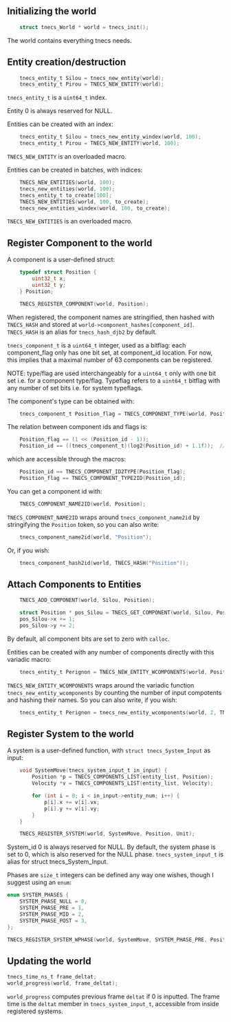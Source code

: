 
## Initializing the world
```c
    struct tnecs_World * world = tnecs_init();
```
The world contains everything tnecs needs.

## Entity creation/destruction
```c
    tnecs_entity_t Silou = tnecs_new_entity(world);
    tnecs_entity_t Pirou = TNECS_NEW_ENTITY(world);
```
```tnecs_entity_t``` is a ```uint64_t``` index. 

Entity 0 is always reserved for NULL.

Entities can be created with an index:
```c
    tnecs_entity_t Silou = tnecs_new_entity_windex(world, 100);
    tnecs_entity_t Pirou = TNECS_NEW_ENTITY(world, 100);
```
```TNECS_NEW_ENTITY``` is an overloaded macro.

Entities can be created in batches, with indices:

```c
    TNECS_NEW_ENTITIES(world, 100);
    tnecs_new_entities(world, 100);
    tnecs_entity_t to_create[100];
    TNECS_NEW_ENTITIES(world, 100, to_create);
    tnecs_new_entities_windex(world, 100, to_create);
```
```TNECS_NEW_ENTITIES``` is an overloaded macro.

## Register Component to the world
A component is a user-defined struct:
```c
    typedef struct Position {
        uint32_t x;
        uint32_t y;
    } Position;

    TNECS_REGISTER_COMPONENT(world, Position);
```
When registered, the component names are stringified, then hashed with ```TNECS_HASH``` and stored at ```world->component_hashes[component_id]```.
```TNECS_HASH``` is an alias for ```tnecs_hash_djb2``` by default.

```tnecs_component_t``` is a ```uint64_t``` integer, used as a bitflag: each component_flag only has one bit set, at component_id location. For now, this implies that a maximal number of 63 components can be registered.

NOTE: type/flag are used interchangeably for a ```uint64_t``` only with one bit set i.e. for a component type/flag. Typeflag refers to a ```uint64_t``` bitflag with any number of set bits i.e. for system typeflags. 

The component's type can be obtained with:
```c
    tnecs_component_t Position_flag = TNECS_COMPONENT_TYPE(world, Position); 
```

The relation between component ids and flags is:
```c
    Position_flag == (1 << (Position_id - 1));
    Position_id == ((tnecs_component_t)(log2(Position_id) + 1.1f));  // casting to int truncates to 0
```
which are accessible through the macros:
```c
    Position_id == TNECS_COMPONENT_ID2TYPE(Position_flag);
    Position_flag == TNECS_COMPONENT_TYPE2ID(Position_id);
```

You can get a component id with:
```c
    TNECS_COMPONENT_NAME2ID(world, Position);
```
```TNECS_COMPONENT_NAME2ID``` wraps around ```tnecs_component_name2id``` by stringifying the ```Position``` token, so you can also write:
```c
    tnecs_component_name2id(world, "Position");
```
Or, if you wish:
```c
    tnecs_component_hash2id(world, TNECS_HASH("Position"));
```

## Attach Components to Entities
```c 
    TNECS_ADD_COMPONENT(world, Silou, Position);
```
```c 
    struct Position * pos_Silou = TNECS_GET_COMPONENT(world, Silou, Position);
    pos_Silou->x += 1;
    pos_Silou->y += 2;
```
By default, all component bits are set to zero with ```calloc```.

Entities can be created with any number of components directly with this variadic macro: 
```c
    tnecs_entity_t Perignon = TNECS_NEW_ENTITY_WCOMPONENTS(world, Position, Unit);
```
```TNECS_NEW_ENTITY_WCOMPONENTS``` wraps around the variadic function ```tnecs_new_entity_wcomponents``` by counting the number of input compotents and hashing their names. So you can also write, if you wish:

```c
    tnecs_entity_t Perignon = tnecs_new_entity_wcomponents(world, 2, TNECS_HASH("Position"), TNECS_HASH("Unit"));
```

## Register System to the world
A system is a user-defined function, with ```struct tnecs_System_Input``` as input:
```c
    void SystemMove(tnecs_system_input_t in_input) {
        Position *p = TNECS_COMPONENTS_LIST(entity_list, Position);
        Velocity *v = TNECS_COMPONENTS_LIST(entity_list, Velocity);

        for (int i = 0; i < in_input->entity_num; i++) {
            p[i].x += v[i].vx;
            p[i].y += v[i].vy;
        }
    }

    TNECS_REGISTER_SYSTEM(world, SystemMove, Position, Unit); 
```
System_id 0 is always reserved for NULL. By default, the system phase is set to 0, which is also reserved for the NULL phase. ```tnecs_system_input_t``` is alias for struct tnecs_System_Input.

Phases are ```size_t``` integers can be defined any way one wishes, though I suggest using an ```enum```:
```c
enum SYSTEM_PHASES {
    SYSTEM_PHASE_NULL = 0,
    SYSTEM_PHASE_PRE = 1,
    SYSTEM_PHASE_MID = 2,
    SYSTEM_PHASE_POST = 3,
};

TNECS_REGISTER_SYSTEM_WPHASE(world, SystemMove, SYSTEM_PHASE_PRE, Position, Unit); 
```

## Updating the world
```c
tnecs_time_ns_t frame_deltat;
world_progress(world, frame_deltat);
```
```world_progress``` computes previous frame ```deltat``` if 0 is inputted. The frame time is the ```deltat``` member in ```tnecs_system_input_t```, accessible from inside registered systems.